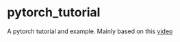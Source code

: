 # pytorch_tutorial
A pytorch tutorial and example. Mainly based on this [video](https://www.youtube.com/watch?v=c36lUUr864M&amp;t=5297s)
